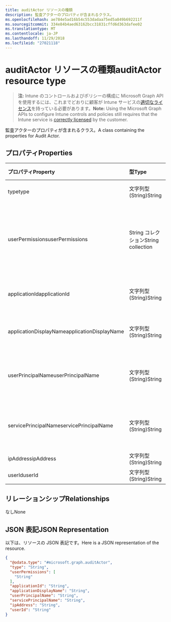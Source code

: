```yaml
---
title: auditActor リソースの種類
description: 監査アクターのプロパティが含まれるクラス。
ms.openlocfilehash: ae784e5ad16b54c553dadaa75ed5a849b692211f
ms.sourcegitcommit: 334e84b4aed63162bcc31831cffd6d363dafee02
ms.translationtype: MT
ms.contentlocale: ja-JP
ms.lasthandoff: 11/29/2018
ms.locfileid: "27021118"
---
```

# <a name="auditactor-resource-type"></a><span data-ttu-id="efd7a-103">auditActor リソースの種類</span><span class="sxs-lookup"><span data-stu-id="efd7a-103">auditActor resource type</span></span>

> <span data-ttu-id="efd7a-104">**注:** Intune のコントロールおよびポリシーの構成に Microsoft Graph API を使用するには、これまでどおりに顧客が Intune サービスの[適切なライセンス](https://go.microsoft.com/fwlink/?linkid=839381)を持っている必要があります。</span><span class="sxs-lookup"><span data-stu-id="efd7a-104">**Note:** Using the Microsoft Graph APIs to configure Intune controls and policies still requires that the Intune service is [correctly licensed](https://go.microsoft.com/fwlink/?linkid=839381) by the customer.</span></span>

<span data-ttu-id="efd7a-105">監査アクターのプロパティが含まれるクラス。</span><span class="sxs-lookup"><span data-stu-id="efd7a-105">A class containing the properties for Audit Actor.</span></span>
## <a name="properties"></a><span data-ttu-id="efd7a-106">プロパティ</span><span class="sxs-lookup"><span data-stu-id="efd7a-106">Properties</span></span>
|<span data-ttu-id="efd7a-107">プロパティ</span><span class="sxs-lookup"><span data-stu-id="efd7a-107">Property</span></span>|<span data-ttu-id="efd7a-108">型</span><span class="sxs-lookup"><span data-stu-id="efd7a-108">Type</span></span>|<span data-ttu-id="efd7a-109">説明</span><span class="sxs-lookup"><span data-stu-id="efd7a-109">Description</span></span>|
|:---|:---|:---|
|<span data-ttu-id="efd7a-110">type</span><span class="sxs-lookup"><span data-stu-id="efd7a-110">type</span></span>|<span data-ttu-id="efd7a-111">文字列型 (String)</span><span class="sxs-lookup"><span data-stu-id="efd7a-111">String</span></span>|<span data-ttu-id="efd7a-112">アクターの種類。</span><span class="sxs-lookup"><span data-stu-id="efd7a-112">Actor Type.</span></span>|
|<span data-ttu-id="efd7a-113">userPermissions</span><span class="sxs-lookup"><span data-stu-id="efd7a-113">userPermissions</span></span>|<span data-ttu-id="efd7a-114">String コレクション</span><span class="sxs-lookup"><span data-stu-id="efd7a-114">String collection</span></span>|<span data-ttu-id="efd7a-115">監査の実行時におけるユーザーのアクセス許可の一覧。</span><span class="sxs-lookup"><span data-stu-id="efd7a-115">List of user permissions when the audit was performed.</span></span>|
|<span data-ttu-id="efd7a-116">applicationId</span><span class="sxs-lookup"><span data-stu-id="efd7a-116">applicationId</span></span>|<span data-ttu-id="efd7a-117">文字列型 (String)</span><span class="sxs-lookup"><span data-stu-id="efd7a-117">String</span></span>|<span data-ttu-id="efd7a-118">AAD アプリケーション ID。</span><span class="sxs-lookup"><span data-stu-id="efd7a-118">AAD Application Id.</span></span>|
|<span data-ttu-id="efd7a-119">applicationDisplayName</span><span class="sxs-lookup"><span data-stu-id="efd7a-119">applicationDisplayName</span></span>|<span data-ttu-id="efd7a-120">文字列型 (String)</span><span class="sxs-lookup"><span data-stu-id="efd7a-120">String</span></span>|<span data-ttu-id="efd7a-121">アプリケーションの名前。</span><span class="sxs-lookup"><span data-stu-id="efd7a-121">Name of the Application.</span></span>|
|<span data-ttu-id="efd7a-122">userPrincipalName</span><span class="sxs-lookup"><span data-stu-id="efd7a-122">userPrincipalName</span></span>|<span data-ttu-id="efd7a-123">文字列型 (String)</span><span class="sxs-lookup"><span data-stu-id="efd7a-123">String</span></span>|<span data-ttu-id="efd7a-124">ユーザー プリンシパル名 (UPN)。</span><span class="sxs-lookup"><span data-stu-id="efd7a-124">User Principal Name (UPN).</span></span>|
|<span data-ttu-id="efd7a-125">servicePrincipalName</span><span class="sxs-lookup"><span data-stu-id="efd7a-125">servicePrincipalName</span></span>|<span data-ttu-id="efd7a-126">文字列型 (String)</span><span class="sxs-lookup"><span data-stu-id="efd7a-126">String</span></span>|<span data-ttu-id="efd7a-127">サービス プリンシパル名 (SPN)。</span><span class="sxs-lookup"><span data-stu-id="efd7a-127">Service Principal Name (SPN).</span></span>|
|<span data-ttu-id="efd7a-128">ipAddress</span><span class="sxs-lookup"><span data-stu-id="efd7a-128">ipAddress</span></span>|<span data-ttu-id="efd7a-129">文字列型 (String)</span><span class="sxs-lookup"><span data-stu-id="efd7a-129">String</span></span>|<span data-ttu-id="efd7a-130">IPAddress。</span><span class="sxs-lookup"><span data-stu-id="efd7a-130">IPAddress.</span></span>|
|<span data-ttu-id="efd7a-131">userId</span><span class="sxs-lookup"><span data-stu-id="efd7a-131">userId</span></span>|<span data-ttu-id="efd7a-132">文字列型 (String)</span><span class="sxs-lookup"><span data-stu-id="efd7a-132">String</span></span>|<span data-ttu-id="efd7a-133">ユーザー ID。</span><span class="sxs-lookup"><span data-stu-id="efd7a-133">User Id.</span></span>|

## <a name="relationships"></a><span data-ttu-id="efd7a-134">リレーションシップ</span><span class="sxs-lookup"><span data-stu-id="efd7a-134">Relationships</span></span>
<span data-ttu-id="efd7a-135">なし</span><span class="sxs-lookup"><span data-stu-id="efd7a-135">None</span></span>
## <a name="json-representation"></a><span data-ttu-id="efd7a-136">JSON 表記</span><span class="sxs-lookup"><span data-stu-id="efd7a-136">JSON Representation</span></span>
<span data-ttu-id="efd7a-137">以下は、リソースの JSON 表記です。</span><span class="sxs-lookup"><span data-stu-id="efd7a-137">Here is a JSON representation of the resource.</span></span>
<!-- {
  "blockType": "resource",
  "@odata.type": "microsoft.graph.auditActor"
}
-->
``` json
{
  "@odata.type": "#microsoft.graph.auditActor",
  "type": "String",
  "userPermissions": [
    "String"
  ],
  "applicationId": "String",
  "applicationDisplayName": "String",
  "userPrincipalName": "String",
  "servicePrincipalName": "String",
  "ipAddress": "String",
  "userId": "String"
}
```



